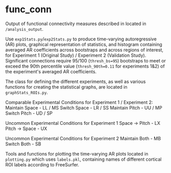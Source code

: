 # func_conn 

Output of functional connectivity measures described in <JNE Manuscript> located in `/analysis_output`.

Use `exp1Stats.py`/`exp2Stats.py` to produce time-varying autoregressive (AR) plots, graphical representation of statistics, and histogram containing averaged AR coefficients across bootstraps and across regions of interest, for Experiment 1 (Original Study) / Experiment 2 (Validation Study). Significant connections require 95/100 (`thresh_bs=95`) bootstraps to meet or exceed the 90th percentile value (`thresh_90th=0.11` for experiments 1&2) of the experiment's averaged AR coefficients.

The class for defining the different experiments, as well as various functions for creating the statistical graphs, are located in `graphStats_ROIs.py`.

Comparable Experimental Conditions for Experiment 1 / Experiment 2:
  Maintain Space - LL / MS
  Switch Space - LR / SS
  Maintain Pitch - UU / MP
  Switch Pitch - UD / SP

Uncommon Experimental Conditions for Experiment 1
  Space -> Pitch - LX
  Pitch -> Space - UX

Uncommon Experimental Conditions for Experiment 2
  Maintain Both - MB
  Switch Both - SB

Tools and functions for plotting the time-varying AR plots located in `plotting.py` which uses `labels.pkl`, containing names of different cortical ROI labels according to FreeSurfer. 
